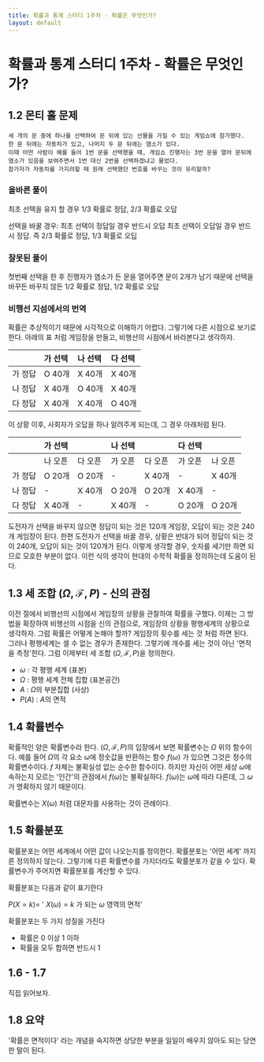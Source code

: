 ```yaml
---
title: 확률과 통계 스터디 1주차 - 확률은 무엇인가?
layout: default
---
```

# 확률과 통계 스터디 1주차 - 확률은 무엇인가?

## 1.2 몬티 홀 문제

```
세 개의 문 중에 하나를 선택하여 문 뒤에 있는 선물을 가질 수 있는 게임쇼에 참가했다.
한 문 뒤에는 자동차가 있고, 나머지 두 문 뒤에는 염소가 있다.
이때 어떤 사람이 예를 들어 1번 문을 선택했을 때, 게임쇼 진행자는 3번 문을 열어 문뒤에 염소가 있음을 보여주면서 1번 대신 2번을 선택하겠냐고 물었다.
참가자가 자동차를 가지려할 때 원래 선택했던 번호를 바꾸는 것이 유리할까?
```

### 올바른 풀이

최초 선택을 유지 할 경우 1/3 확률로 정답, 2/3 확률로 오답

선택을 바꿀 경우: 최초 선택이 정답일 경우 반드시 오답 최초 선택이 오답일 경우 반드시 정답.
즉 2/3 확률로 정답, 1/3 확률로 오딥

### 잘못된 풀이

첫번째 선택을 한 후 진행자가 염소가 든 문을 열어주면 문이 2개가 남기 때문에 선택을 바꾸든 바꾸지 않든 1/2 확률로 정답, 1/2 확률로 오답

### 비행선 지섬에서의 번역

확률은 추상적이기 때문에 시각적으로 이해하기 어렵다.
그렇기에 다른 시점으로 보기로 한다. 아래의 표 처럼 게임장을 만들고, 비행선의 시점에서 바라본다고 생각하자.

| | 가 선택 | 나 선택 | 다 선택 |
|:-|:-|:-|:-|
| 가 정답 | O 40개 | X 40개 | X 40개 |
| 나 정답 | X 40개 | O 40개 | X 40개 |
| 다 정답 | X 40개 | X 40개 | O 40개 |

이 상황 이후, 사회자가 오답을 하나 알려주게 되는데, 그 경우 아래처럼 된다.

| | 가 선택 || 나 선택 || 다 선택 ||
|:-|:-|:-|:-|:-|:-|:-|
| | 나 오픈 | 다 오픈 | 가 오픈 | 다 오픈 | 가 오픈 | 나 오픈 |
| 가 정답 | O 20개 | O 20개 | - | X 40개 | - | X 40개 |
| 나 정답 | - | X 40개 | O 20개 | O 20개 | X 40개 | - |
| 다 정답 | X 40개 | - | X 40개 | - | O 20개 | O 20개 |

도전자가 선택을 바꾸지 않으면 정답이 되는 것은 120개 게임장, 오답이 되는 것은 240개 게임장이 된다.
한편 도전자가 선택을 바꿀 경우, 상황은 반대가 되어 정답이 되는 것이 240개, 오답이 되는 것이 120개가 된다.
이렇게 생각할 경우, 숫자를 세기만 하면 되므로 모호한 부분이 없다.
이런 식의 생각이 현대의 수학적 확률을 정의하는데 도움이 된다.

## 1.3 세 조합 $(\Omega, \mathcal{F}, P)$ - 신의 관점

이전 절에서 비행선의 시점에서 게임장의 상황을 관찰하여 확률을 구했다.
이제는 그 방법을 확장하여 비행선의 시점을 신의 관점으로, 게임장의 상황을 평행세계의 상황으로 생각하자.
그럼 확률은 어떻게 논해야 할까?
게임장의 횟수를 세는 것 처럼 하면 된다.
그러나 평행세계는 셀 수 없는 경우가 존재한다.
그렇기에 개수를 세는 것이 아닌 '면적을 측정'힌다.
그럼 이제부터 세 조합 $(\Omega, \mathcal{F}, P)$을 정의한다.

* $\omega$ : 각 평행 세계 (표본)
* $\Omega$ : 평행 세계 전체 집합 (표본공간)
* $A$ : $\Omega$의 부분집합 (사상)
* $P(A)$ : $A$의 면적

## 1.4 확률변수

확률적인 양은 확률변수라 한다.
$(\Omega, \mathcal{F}, P)$의 입장에서 보면 확률변수는 $\Omega$ 위의 함수이다.
예를 들어 $\Omega$의 각 요소 $\omega$에 정숫값을 반환하는 함수 $f(\omega)$ 가 있으면 그것은 정수의 확률변수이다.
$f$ 자체는 불확실성 없는 순수한 함수이다.
하지만 자신이 어떤 세상 $\omega$에 속하는지 모르는 '인간'의 관점에서 $f(\omega)$는 불확실하다.
$f(\omega)$는 $\omega$에 따라 다른데, 그 $\omega$가 명확하지 않기 때문이다.

확률변수는 $X(\omega)$ 처럼 대문자를 사용하는 것이 관례이다.

## 1.5 확률분포

확률분포는 어떤 세계에서 어떤 값이 나오는지를 정의한다.
확률분포는 '어떤 세계' 까지른 정의하지 않는다.
그렇기에 다른 확률변수를 가지더라도 확률분포가 같을 수 있다.
확률변수가 주어지면 확률분포를 계산할 수 있다.

확률분포는 다음과 같이 표기한다

$P(X = k)=$ ' $X(\omega)=k$ 가 되는 $\omega$ 영역의 면적'

확률분포는 두 가지 성질을 가진다
* 확률은 0 이상 1 이하
* 확률을 모두 합하면 반드시 1

## 1.6 - 1.7

직접 읽어보자.

## 1.8 요약

'확률은 면적이다' 라는 개념을 숙지하면 상당한 부분을 일일이 배우지 않아도 되는 당연한 말이 된다.
